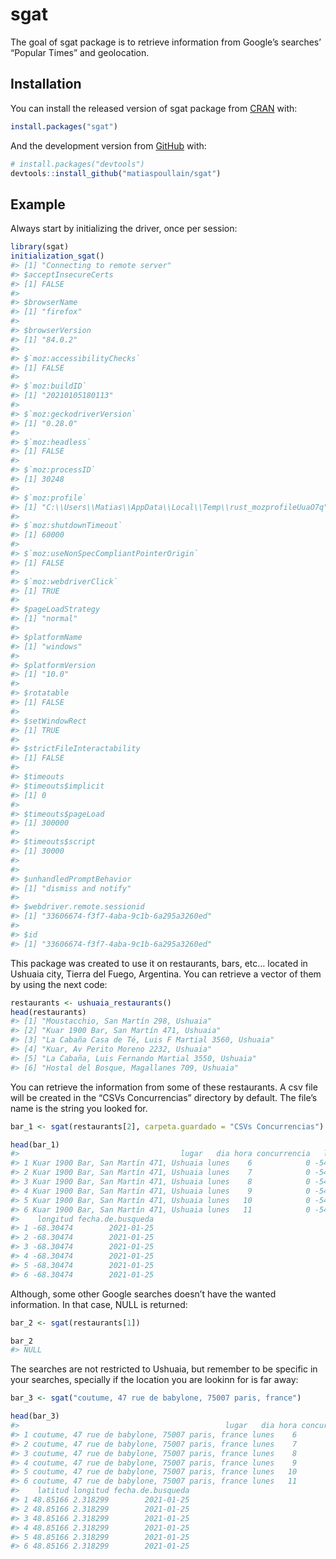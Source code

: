 
<!-- README.md is generated from README.Rmd. Please edit that file -->

# sgat

<!-- badges: start -->

<!-- badges: end -->

The goal of sgat package is to retrieve information from Google’s
searches’ “Popular Times” and geolocation.

## Installation

You can install the released version of sgat package from
[CRAN](https://CRAN.R-project.org) with:

``` r
install.packages("sgat")
```

And the development version from [GitHub](https://github.com/) with:

``` r
# install.packages("devtools")
devtools::install_github("matiaspoullain/sgat")
```

## Example

Always start by initializing the driver, once per session:

``` r
library(sgat)
initialization_sgat()
#> [1] "Connecting to remote server"
#> $acceptInsecureCerts
#> [1] FALSE
#> 
#> $browserName
#> [1] "firefox"
#> 
#> $browserVersion
#> [1] "84.0.2"
#> 
#> $`moz:accessibilityChecks`
#> [1] FALSE
#> 
#> $`moz:buildID`
#> [1] "20210105180113"
#> 
#> $`moz:geckodriverVersion`
#> [1] "0.28.0"
#> 
#> $`moz:headless`
#> [1] FALSE
#> 
#> $`moz:processID`
#> [1] 30248
#> 
#> $`moz:profile`
#> [1] "C:\\Users\\Matias\\AppData\\Local\\Temp\\rust_mozprofileUuaO7q"
#> 
#> $`moz:shutdownTimeout`
#> [1] 60000
#> 
#> $`moz:useNonSpecCompliantPointerOrigin`
#> [1] FALSE
#> 
#> $`moz:webdriverClick`
#> [1] TRUE
#> 
#> $pageLoadStrategy
#> [1] "normal"
#> 
#> $platformName
#> [1] "windows"
#> 
#> $platformVersion
#> [1] "10.0"
#> 
#> $rotatable
#> [1] FALSE
#> 
#> $setWindowRect
#> [1] TRUE
#> 
#> $strictFileInteractability
#> [1] FALSE
#> 
#> $timeouts
#> $timeouts$implicit
#> [1] 0
#> 
#> $timeouts$pageLoad
#> [1] 300000
#> 
#> $timeouts$script
#> [1] 30000
#> 
#> 
#> $unhandledPromptBehavior
#> [1] "dismiss and notify"
#> 
#> $webdriver.remote.sessionid
#> [1] "33606674-f3f7-4aba-9c1b-6a295a3260ed"
#> 
#> $id
#> [1] "33606674-f3f7-4aba-9c1b-6a295a3260ed"
```

This package was created to use it on restaurants, bars, etc… located in
Ushuaia city, Tierra del Fuego, Argentina. You can retrieve a vector of
them by using the next code:

``` r
restaurants <- ushuaia_restaurants()
head(restaurants)
#> [1] "Moustacchio, San Martín 298, Ushuaia"              
#> [2] "Kuar 1900 Bar, San Martín 471, Ushuaia"            
#> [3] "La Cabaña Casa de Té, Luis F Martial 3560, Ushuaia"
#> [4] "Kuar, Av Perito Moreno 2232, Ushuaia"              
#> [5] "La Cabaña, Luis Fernando Martial 3550, Ushuaia"    
#> [6] "Hostal del Bosque, Magallanes 709, Ushuaia"
```

You can retrieve the information from some of these restaurants. A csv
file will be created in the “CSVs Concurrencias” directory by default.
The file’s name is the string you looked for.

``` r
bar_1 <- sgat(restaurants[2], carpeta.guardado = "CSVs Concurrencias")
```

``` r
head(bar_1)
#>                                    lugar   dia hora concurrencia   latitud
#> 1 Kuar 1900 Bar, San Martín 471, Ushuaia lunes    6            0 -54.80635
#> 2 Kuar 1900 Bar, San Martín 471, Ushuaia lunes    7            0 -54.80635
#> 3 Kuar 1900 Bar, San Martín 471, Ushuaia lunes    8            0 -54.80635
#> 4 Kuar 1900 Bar, San Martín 471, Ushuaia lunes    9            0 -54.80635
#> 5 Kuar 1900 Bar, San Martín 471, Ushuaia lunes   10            0 -54.80635
#> 6 Kuar 1900 Bar, San Martín 471, Ushuaia lunes   11            0 -54.80635
#>    longitud fecha.de.busqueda
#> 1 -68.30474        2021-01-25
#> 2 -68.30474        2021-01-25
#> 3 -68.30474        2021-01-25
#> 4 -68.30474        2021-01-25
#> 5 -68.30474        2021-01-25
#> 6 -68.30474        2021-01-25
```

Although, some other Google searches doesn’t have the wanted
information. In that case, NULL is returned:

``` r
bar_2 <- sgat(restaurants[1])
```

``` r
bar_2
#> NULL
```

The searches are not restricted to Ushuaia, but remember to be specific
in your searches, specially if the location you are lookinn for is far
away:

``` r
bar_3 <- sgat("coutume, 47 rue de babylone, 75007 paris, france")
```

``` r
head(bar_3)
#>                                              lugar   dia hora concurrencia
#> 1 coutume, 47 rue de babylone, 75007 paris, france lunes    6         0.00
#> 2 coutume, 47 rue de babylone, 75007 paris, france lunes    7         0.00
#> 3 coutume, 47 rue de babylone, 75007 paris, france lunes    8        13.50
#> 4 coutume, 47 rue de babylone, 75007 paris, france lunes    9        29.25
#> 5 coutume, 47 rue de babylone, 75007 paris, france lunes   10        34.50
#> 6 coutume, 47 rue de babylone, 75007 paris, france lunes   11        32.25
#>    latitud longitud fecha.de.busqueda
#> 1 48.85166 2.318299        2021-01-25
#> 2 48.85166 2.318299        2021-01-25
#> 3 48.85166 2.318299        2021-01-25
#> 4 48.85166 2.318299        2021-01-25
#> 5 48.85166 2.318299        2021-01-25
#> 6 48.85166 2.318299        2021-01-25
```
